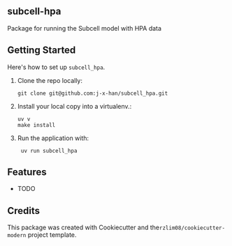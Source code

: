 ## subcell-hpa

Package for running the Subcell model with HPA data

## Getting Started

Here's how to set up `subcell_hpa`.

1. Clone the repo locally:

    ```
    git clone git@github.com:j-x-han/subcell_hpa.git
    ```

2. Install your local copy into a virtualenv.:
   ``` 
   uv v 
   make install
   ```
3. Run the application with:
   ``` 
    uv run subcell_hpa
   ```
## Features
* TODO

## Credits

This package was created with Cookiecutter and the`rzlim08/cookiecutter-modern` project template.
